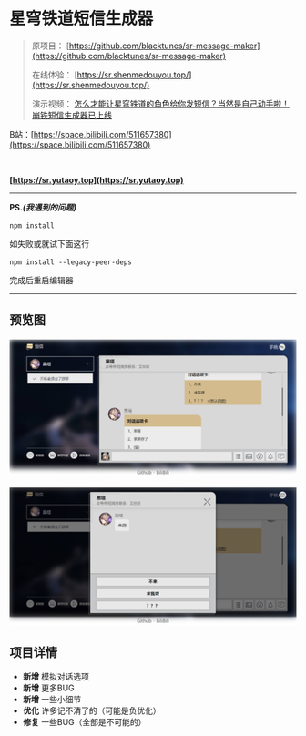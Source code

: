 # 星穹铁道短信生成器

> 原项目： [https://github.com/blacktunes/sr-message-maker](https://github.com/blacktunes/sr-message-maker)
> 
> 在线体验： [https://sr.shenmedouyou.top/](https://sr.shenmedouyou.top/)
> 
> 演示视频： [怎么才能让星穹铁道的角色给你发短信？当然是自己动手啦！崩铁短信生成器已上线](https://www.bilibili.com/video/BV1114y1m7WR)

B站：[https://space.bilibili.com/511657380](https://space.bilibili.com/511657380)

<br/>

**[https://sr.yutaoy.top](https://sr.yutaoy.top)**

***

**PS.*(我遇到的问题)***

```
npm install
```

如失败或就试下面这行

```
npm install --legacy-peer-deps
```

完成后重启编辑器

***

## 预览图

![主页预览图](readme/main.jpg)

![对话预览图](readme/show.jpg)

## 项目详情

- **新增** 模拟对话选项
- **新增** 更多BUG
- **新增** 一些小细节
- **优化** 许多记不清了的（可能是负优化）
- **修复** 一些BUG（全部是不可能的）

